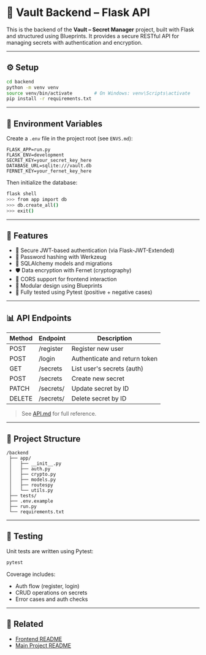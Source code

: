 # 🔐 Vault Backend – Flask API

This is the backend of the **Vault – Secret Manager** project, built with Flask and structured using Blueprints. It provides a secure RESTful API for managing secrets with authentication and encryption.

---

## ⚙️ Setup

```bash
cd backend
python -m venv venv
source venv/bin/activate        # On Windows: venv\Scripts\activate
pip install -r requirements.txt
```

---

## 🔢 Environment Variables

Create a `.env` file in the project root (see `ENVS.md`):

```env
FLASK_APP=run.py
FLASK_ENV=development
SECRET_KEY=your_secret_key_here
DATABASE_URL=sqlite:///vault.db
FERNET_KEY=your_fernet_key_here
```

Then initialize the database:

```bash
flask shell
>>> from app import db
>>> db.create_all()
>>> exit()
```

---

## 🧪 Features

-   🔑 Secure JWT-based authentication (via Flask-JWT-Extended)
-   🔏 Password hashing with Werkzeug
-   📂 SQLAlchemy models and migrations
-   🛡️ Data encryption with Fernet (cryptography)
-   🤫 CORS support for frontend interaction
-   🔢 Modular design using Blueprints
-   🧪 Fully tested using Pytest (positive + negative cases)

---

## 📊 API Endpoints

| Method | Endpoint  | Description                   |
| ------ | --------- | ----------------------------- |
| POST   | /register | Register new user             |
| POST   | /login    | Authenticate and return token |
| GET    | /secrets  | List user's secrets (auth)    |
| POST   | /secrets  | Create new secret             |
| PATCH  | /secrets/ | Update secret by ID           |
| DELETE | /secrets/ | Delete secret by ID           |

> See [API.md](../docs/API.md) for full reference.

---

## 🚧 Project Structure

```
/backend
 ├── app/
 │   ├── __init__.py
 │   ├── auth.py
 │   ├── crypto.py
 │   ├── models.py
 │   ├── routespy
 │   └── utils.py
 ├── tests/
 ├── .env.example
 ├── run.py
 └── requirements.txt
```

---

## 🧰 Testing

Unit tests are written using Pytest:

```bash
pytest
```

Coverage includes:

-   Auth flow (register, login)
-   CRUD operations on secrets
-   Error cases and auth checks

---

## 🔗 Related

-   [Frontend README](../frontend/README.md)
-   [Main Project README](../README.md)
